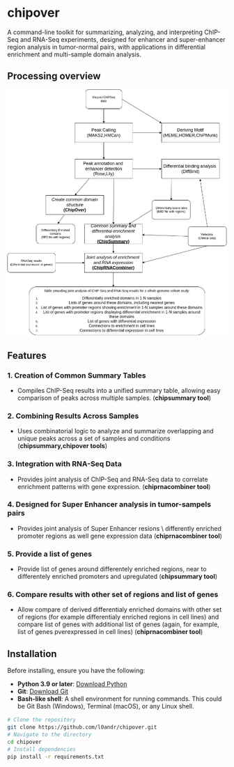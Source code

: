 # chipover
A command-line toolkit for summarizing, analyzing, and interpreting ChIP-Seq and RNA-Seq experiments, designed for enhancer and super-enhancer region analysis in tumor-normal pairs, with applications in differential enrichment and multi-sample domain analysis. 

## Processing overview

<img src="img/analysis_graph.png">

## Features 

### 1. Creation of Common Summary Tables
- Compiles ChIP-Seq results into a unified summary table, allowing easy comparison of peaks across multiple samples.
(**chipsummary tool**)

### 2. Combining Results Across Samples
- Uses combinatorial logic to analyze and summarize overlapping and unique peaks across a set of samples and conditions 
(**chipsummary,chipover tools**)

### 3. Integration with RNA-Seq Data
- Provides joint analysis of ChIP-Seq and RNA-Seq data to correlate enrichment patterns with gene expression.
(**chiprnacombiner tool**)

### 4. Designed for Super Enhancer analysis in tumor-sampels pairs
- Provides joint analysis of Super Enhancer resions \ differently enriched promoter regions as well gene expression data
(**chiprnacombiner tool**)

### 5. Provide a list of genes  
- Provide list of genes around differentely enriched regions, near to differentely enriched promoters and upregulated
(**chipsummary tool**)

### 6. Compare results with other set of regions and list of genes   
- Allow compare of derived differentialy enriched domains with other set of regions (for example differentialy enriched regions in cell lines)
  and compare list of genes with additional list of genes (again, for example, list of genes pverexpressed in cell lines)
(**chiprnacombiner tool**)




## Installation

Before installing, ensure you have the following:

- **Python 3.9 or later**: [Download Python](https://www.python.org/downloads/)
- **Git**: [Download Git](https://git-scm.com/downloads)
- **Bash-like shell**: A shell environment for running commands. This could be Git Bash (Windows), Terminal (macOS), or any Linux shell.

```bash
# Clone the repository
git clone https://github.com/l0andr/chipover.git
# Navigate to the directory
cd chipover
# Install dependencies
pip install -r requirements.txt
```

